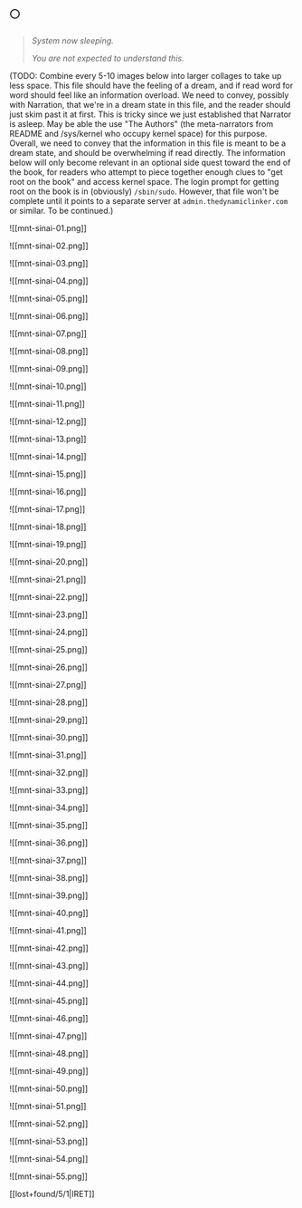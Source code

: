 ## 🌕

> _System now sleeping._
>
> _You are not expected to understand this._

(TODO: Combine every 5-10 images below into larger collages to take up less space. This file should have the feeling of a dream, and if read word for word should feel like an information overload. We need to convey, possibly with Narration, that we're in a dream state in this file, and the reader should just skim past it at first. This is tricky since we just established that Narrator is asleep. May be able the use "The Authors" (the meta-narrators from README and /sys/kernel who occupy kernel space) for this purpose. Overall, we need to convey that the information in this file is meant to be a dream state, and should be overwhelming if read directly. The information below will only become relevant in an optional side quest toward the end of the book, for readers who attempt to piece together enough clues to "get root on the book" and access kernel space. The login prompt for getting root on the book is in (obviously) `/sbin/sudo`. However, that file won't be complete until it points to a separate server at `admin.thedynamiclinker.com` or similar. To be continued.)

![[mnt-sinai-01.png]]


![[mnt-sinai-02.png]]


![[mnt-sinai-03.png]]


![[mnt-sinai-04.png]]


![[mnt-sinai-05.png]]


![[mnt-sinai-06.png]]


![[mnt-sinai-07.png]]


![[mnt-sinai-08.png]]


![[mnt-sinai-09.png]]


![[mnt-sinai-10.png]]


![[mnt-sinai-11.png]]


![[mnt-sinai-12.png]]


![[mnt-sinai-13.png]]


![[mnt-sinai-14.png]]


![[mnt-sinai-15.png]]


![[mnt-sinai-16.png]]


![[mnt-sinai-17.png]]


![[mnt-sinai-18.png]]


![[mnt-sinai-19.png]]


![[mnt-sinai-20.png]]


![[mnt-sinai-21.png]]


![[mnt-sinai-22.png]]


![[mnt-sinai-23.png]]


![[mnt-sinai-24.png]]


![[mnt-sinai-25.png]]


![[mnt-sinai-26.png]]


![[mnt-sinai-27.png]]


![[mnt-sinai-28.png]]


![[mnt-sinai-29.png]]


![[mnt-sinai-30.png]]


![[mnt-sinai-31.png]]


![[mnt-sinai-32.png]]


![[mnt-sinai-33.png]]


![[mnt-sinai-34.png]]


![[mnt-sinai-35.png]]


![[mnt-sinai-36.png]]


![[mnt-sinai-37.png]]


![[mnt-sinai-38.png]]


![[mnt-sinai-39.png]]


![[mnt-sinai-40.png]]


![[mnt-sinai-41.png]]


![[mnt-sinai-42.png]]


![[mnt-sinai-43.png]]


![[mnt-sinai-44.png]]


![[mnt-sinai-45.png]]


![[mnt-sinai-46.png]]


![[mnt-sinai-47.png]]


![[mnt-sinai-48.png]]


![[mnt-sinai-49.png]]


![[mnt-sinai-50.png]]


![[mnt-sinai-51.png]]


![[mnt-sinai-52.png]]


![[mnt-sinai-53.png]]


![[mnt-sinai-54.png]]


![[mnt-sinai-55.png]]


[[lost+found/5/1|IRET]]